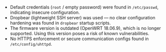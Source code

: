 - Default credentials (`root` / empty password) were found in `/etc/passwd`, indicating insecure configuration.
- Dropbear (lightweight SSH server) was used — no clear configuration hardening was found in `dropbear` startup scripts.
- The firmware version is outdated (OpenWRT 18.06.9), which is no longer supported. Using this version poses a risk of known vulnerabilities.
- No HTTPS enforcement or secure communication configs found in `/etc/config/uhttpd`.

